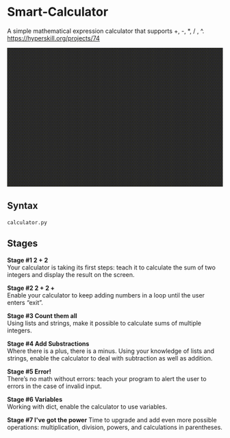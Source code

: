 # Smart-Calculator
A simple mathematical expression calculator that supports +, -, *, / , ^.
https://hyperskill.org/projects/74

<img src="https://github.com/ishwarjagdale/Smart-Calculator/blob/master/demonstration.gif" width="640" height="324"/>

## Syntax
```
calculator.py
```

## Stages
**Stage #1 2 + 2**  
Your calculator is taking its first steps: teach it to calculate the sum of two integers and display the result on the screen.

**Stage #2 2 + 2 +**  
Enable your calculator to keep adding numbers in a loop until the user enters “exit”.

**Stage #3 Count them all**  
Using lists and strings, make it possible to calculate sums of multiple integers.

**Stage #4 Add Substractions**  
Where there is a plus, there is a minus. Using your knowledge of lists and strings, enable the calculator to deal with subtraction as well as addition.

**Stage #5 Error!**  
There’s no math without errors: teach your program to alert the user to errors in the case of invalid input.

**Stage #6 Variables**  
Working with dict, enable the calculator to use variables.

**Stage #7 I've got the power**
Time to upgrade and add even more possible operations: multiplication, division, powers, and calculations in parentheses.

